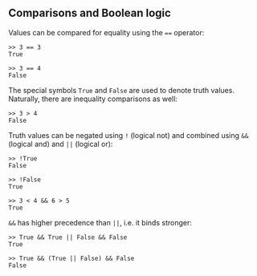 ## Comparisons and Boolean logic

Values can be compared for equality using the `==` operator:

```
>> 3 == 3
True 

>> 3 == 4
False
```

The special symbols `True` and `False` are used to denote truth values. Naturally, there are inequality comparisons as well:

```
>> 3 > 4
False
```

Truth values can be negated using `!` (logical not) and combined using `&&` (logical and) and `||` (logical or):

```
>> !True
False

>> !False
True

>> 3 < 4 && 6 > 5
True
```

`&&` has higher precedence than `||`, i.e. it binds stronger:

```
>> True && True || False && False
True

>> True && (True || False) && False
False
```